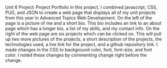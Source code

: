 Unit 6 Project: Project Portfolio
In this project, I combined javascript, CSS, PUG, and JSON to create a web page that displays all of my unit projects from this year in Advanced Topics Web Development. On the left of the page is a picture of me and a short bio. This bio includes an link to an about page which has a longer bio, a list of my skills, and my contact info. On the right of the web page are six projects which can be clicked on. This will pull up two more pictures of the projects, a short description of the projects, the technologies used, a live link for the project, and a github repository link.
I made changes in the CSS to background color, font, font-size, and font color. I noted these changes by commenting change right before the change.